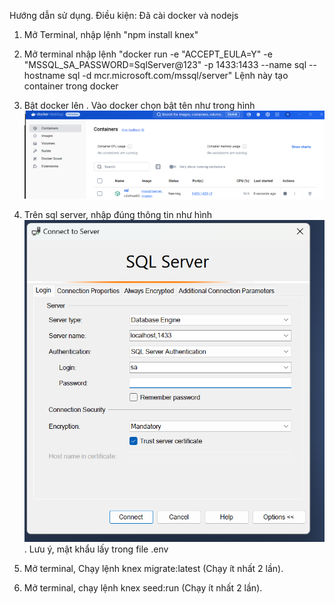 Hướng dẫn sử dụng.
Điều kiện: Đã cài docker và nodejs

1. Mở Terminal, nhập lệnh "npm install knex"

2. Mở terminal nhập lệnh "docker run -e "ACCEPT_EULA=Y" -e "MSSQL_SA_PASSWORD=SqlServer@123" -p 1433:1433 --name sql --hostname sql -d mcr.microsoft.com/mssql/server"
Lệnh này tạo container trong docker

2. Bật docker lên . Vào docker chọn bật tên như trong hình ![alt text](image.png)

3. Trên sql server, nhập đúng thông tin như hình ![alt text](image-1.png). Lưu ý, mật khẩu lấy trong file .env

4. Mở terminal, Chạy lệnh knex migrate:latest (Chạy ít nhất 2 lần).

5. Mở terminal, chạy lệnh knex seed:run (Chạy ít nhất 2 lần).